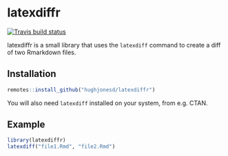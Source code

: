 # latexdiffr

 [![Travis build status](https://travis-ci.org/hughjonesd/latexdiffr.svg?branch=master)](https://travis-ci.org/hughjonesd/latexdiffr)
 
latexdiffr is a small library that uses the `latexdiff` command
to create a diff of two Rmarkdown files.

## Installation

``` r
remotes::install_github("hughjonesd/latexdiffr")
```

You will also need `latexdiff` installed on your system, from e.g. CTAN.

## Example


``` r
library(latexdiffr)
latexdiff("file1.Rmd", "file2.Rmd")

```

